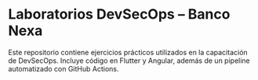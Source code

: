 
# Laboratorios DevSecOps – Banco Nexa

Este repositorio contiene ejercicios prácticos utilizados en la capacitación de DevSecOps.
Incluye código en Flutter y Angular, además de un pipeline automatizado con GitHub Actions.
